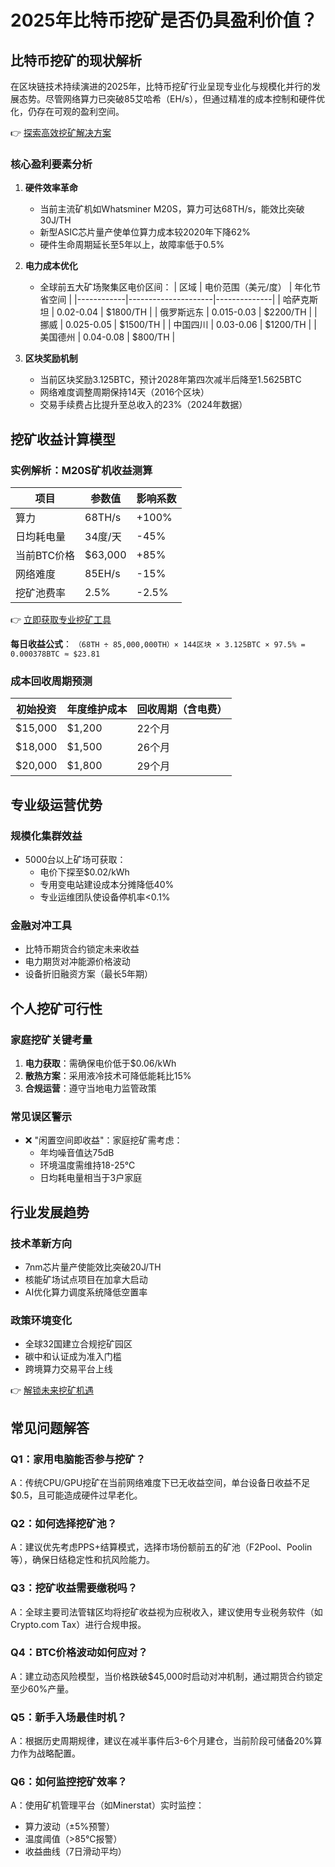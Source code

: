 # 2025年比特币挖矿是否仍具盈利价值？

## 比特币挖矿的现状解析

在区块链技术持续演进的2025年，比特币挖矿行业呈现专业化与规模化并行的发展态势。尽管网络算力已突破85艾哈希（EH/s），但通过精准的成本控制和硬件优化，仍存在可观的盈利空间。

👉 [探索高效挖矿解决方案](https://bit.ly/okx_welcome)

### 核心盈利要素分析

1. **硬件效率革命**
   - 当前主流矿机如Whatsminer M20S，算力可达68TH/s，能效比突破30J/TH
   - 新型ASIC芯片量产使单位算力成本较2020年下降62%
   - 硬件生命周期延长至5年以上，故障率低于0.5%

2. **电力成本优化**
   - 全球前五大矿场聚集区电价区间：
     | 区域       | 电价范围（美元/度） | 年化节省空间 |
     |------------|---------------------|--------------|
     | 哈萨克斯坦 | 0.02-0.04           | $1800/TH     |
     | 俄罗斯远东 | 0.015-0.03          | $2200/TH     |
     | 挪威       | 0.025-0.05          | $1500/TH     |
     | 中国四川   | 0.03-0.06           | $1200/TH     |
     | 美国德州   | 0.04-0.08           | $800/TH      |

3. **区块奖励机制**
   - 当前区块奖励3.125BTC，预计2028年第四次减半后降至1.5625BTC
   - 网络难度调整周期保持14天（2016个区块）
   - 交易手续费占比提升至总收入的23%（2024年数据）

## 挖矿收益计算模型

### 实例解析：M20S矿机收益测算

| 项目                | 参数值                | 影响系数 |
|---------------------|-----------------------|----------|
| 算力                | 68TH/s                | +100%    |
| 日均耗电量          | 34度/天               | -45%     |
| 当前BTC价格         | $63,000               | +85%     |
| 网络难度            | 85EH/s                | -15%     |
| 挖矿池费率          | 2.5%                  | -2.5%    |

👉 [立即获取专业挖矿工具](https://bit.ly/okx_welcome)

**每日收益公式**：
`（68TH ÷ 85,000,000TH）× 144区块 × 3.125BTC × 97.5% = 0.000378BTC ≈ $23.81`

### 成本回收周期预测

| 初始投资 | 年度维护成本 | 回收周期（含电费） |
|----------|--------------|--------------------|
| $15,000  | $1,200       | 22个月             |
| $18,000  | $1,500       | 26个月             |
| $20,000  | $1,800       | 29个月             |

## 专业级运营优势

### 规模化集群效益
- 5000台以上矿场可获取：
  - 电价下探至$0.02/kWh
  - 专用变电站建设成本分摊降低40%
  - 专业运维团队使设备停机率<0.1%

### 金融对冲工具
- 比特币期货合约锁定未来收益
- 电力期货对冲能源价格波动
- 设备折旧融资方案（最长5年期）

## 个人挖矿可行性

### 家庭挖矿关键考量
1. **电力获取**：需确保电价低于$0.06/kWh
2. **散热方案**：采用液冷技术可降低能耗比15%
3. **合规运营**：遵守当地电力监管政策

### 常见误区警示
- ❌ "闲置空间即收益"：家庭挖矿需考虑：
  - 年均噪音值达75dB
  - 环境温度需维持18-25℃
  - 日均耗电量相当于3户家庭

## 行业发展趋势

### 技术革新方向
- 7nm芯片量产使能效比突破20J/TH
- 核能矿场试点项目在加拿大启动
- AI优化算力调度系统降低空置率

### 政策环境变化
- 全球32国建立合规挖矿园区
- 碳中和认证成为准入门槛
- 跨境算力交易平台上线

👉 [解锁未来挖矿机遇](https://bit.ly/okx_welcome)

## 常见问题解答

### Q1：家用电脑能否参与挖矿？
A：传统CPU/GPU挖矿在当前网络难度下已无收益空间，单台设备日收益不足$0.5，且可能造成硬件过早老化。

### Q2：如何选择挖矿池？
A：建议优先考虑PPS+结算模式，选择市场份额前五的矿池（F2Pool、Poolin等），确保日结稳定性和抗风险能力。

### Q3：挖矿收益需要缴税吗？
A：全球主要司法管辖区均将挖矿收益视为应税收入，建议使用专业税务软件（如Crypto.com Tax）进行合规申报。

### Q4：BTC价格波动如何应对？
A：建立动态风险模型，当价格跌破$45,000时启动对冲机制，通过期货合约锁定至少60%产量。

### Q5：新手入场最佳时机？
A：根据历史周期规律，建议在减半事件后3-6个月建仓，当前阶段可储备20%算力作为战略配置。

### Q6：如何监控挖矿效率？
A：使用矿机管理平台（如Minerstat）实时监控：
- 算力波动（±5%预警）
- 温度阈值（>85℃报警）
- 收益曲线（7日滑动平均）